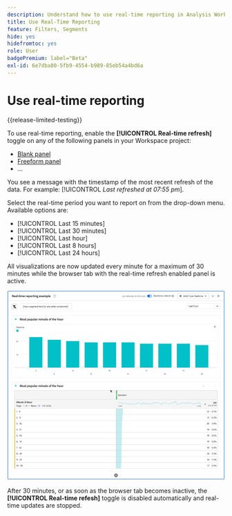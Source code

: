 ```yaml
---
description: Understand how to use real-time reporting in Analysis Workspace.
title: Use Real-Time Reporting
feature: Filters, Segments
hide: yes
hidefromtoc: yes
role: User
badgePremium: label="Beta"
exl-id: 6e7dba80-5fb9-4554-b989-85eb54a4bd6a
---
```

# Use real-time reporting

{{release-limited-testing}}

To use real-time reporting, enable the **[!UICONTROL Real-time refresh]** toggle on any of the following panels in your Workspace project:



* [Blank panel](/help/analysis-workspace/c-panels/blank-panel.md)
* [Freeform panel](/help/analysis-workspace/c-panels/freeform-panel.md)
* ...

You see a message with the timestamp of the most recent refresh of the data. For example: [!UICONTROL  *Last refreshed at 07:55 pm*].

Select the real-time period you want to report on from the drop-down menu. Available options are:

* [!UICONTROL Last 15 minutes]
* [!UICONTROL Last 30 minutes]
* [!UICONTROL Last hour]
* [!UICONTROL Last 8 hours]
* [!UICONTROL Last 24 hours]

All visualizations are now updated every minute for a maximum of 30 minutes while the browser tab with the real-time refresh enabled panel is active.

![Real-time refresh](assets/real-time-refresh.gif)

After 30 minutes, or as soon as the browser tab becomes inactive, the **[!UICONTROL Real-time refesh]** toggle is disabled automatically and real-time updates are stopped.
